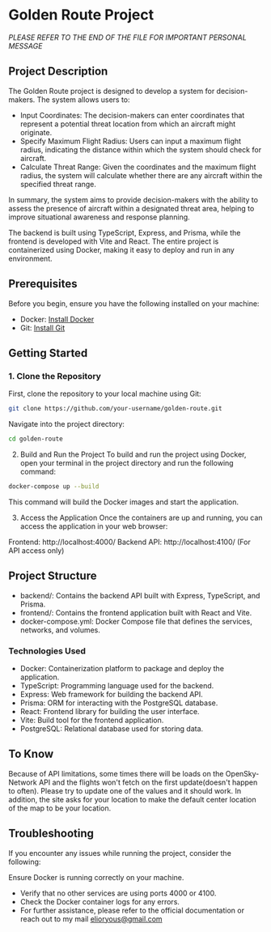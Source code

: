 # Golden Route Project
*PLEASE REFER TO THE END OF THE FILE FOR IMPORTANT PERSONAL MESSAGE* 

## Project Description

The Golden Route project is designed to develop a system for decision-makers. The system allows users to:

- Input Coordinates: The decision-makers can enter coordinates that represent a potential threat location from which an aircraft might originate.
- Specify Maximum Flight Radius: Users can input a maximum flight radius, indicating the distance within which the system should check for aircraft.
- Calculate Threat Range: Given the coordinates and the maximum flight radius, the system will calculate whether there are any aircraft within the specified threat range.

In summary, the system aims to provide decision-makers with the ability to assess the presence of aircraft within a designated threat area, helping to improve situational awareness and response planning.

The backend is built using TypeScript, Express, and Prisma, while the frontend is developed with Vite and React. The entire project is containerized using Docker, making it easy to deploy and run in any environment.

## Prerequisites

Before you begin, ensure you have the following installed on your machine:

- Docker: [Install Docker](https://docs.docker.com/get-docker/)
- Git: [Install Git](https://git-scm.com/book/en/v2/Getting-Started-Installing-Git)

## Getting Started

### 1. Clone the Repository

First, clone the repository to your local machine using Git:

```bash
git clone https://github.com/your-username/golden-route.git
```

Navigate into the project directory:

```bash
cd golden-route
```

2. Build and Run the Project
To build and run the project using Docker, open your terminal in the project directory and run the following command:

```bash
docker-compose up --build
```
This command will build the Docker images and start the application.

3. Access the Application
Once the containers are up and running, you can access the application in your web browser:

Frontend: http://localhost:4000/
Backend API: http://localhost:4100/ (For API access only)

## Project Structure
- backend/: Contains the backend API built with Express, TypeScript, and Prisma.
- frontend/: Contains the frontend application built with React and Vite.
- docker-compose.yml: Docker Compose file that defines the services, networks, and volumes.

### Technologies Used
- Docker: Containerization platform to package and deploy the application.
- TypeScript: Programming language used for the backend.
- Express: Web framework for building the backend API.
- Prisma: ORM for interacting with the PostgreSQL database.
- React: Frontend library for building the user interface.
- Vite: Build tool for the frontend application.
- PostgreSQL: Relational database used for storing data.

## To Know
Because of API limitations, some times there will be loads on the OpenSky-Network API and the flights won't fetch on the first update(doesn't happen to often). Please try to update one of the values and it should work. In addition, the site asks for your location to make the default center location of the map to be your location.

## Troubleshooting
If you encounter any issues while running the project, consider the following:

Ensure Docker is running correctly on your machine.
- Verify that no other services are using ports 4000 or 4100.
- Check the Docker container logs for any errors.
- For further assistance, please refer to the official documentation or reach out to my mail elioryous@gmail.com

